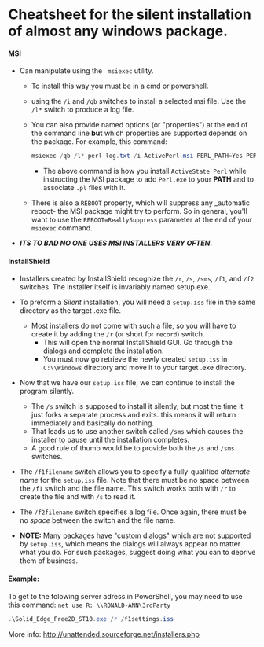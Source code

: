# Cheatsheet for the silent installation of almost any windows package.

#### MSI

- Can manipulate using the ` msiexec` utility. 
	- To install this way you must be in a cmd or powershell. 
	- using the `/i` and `/qb` switches to install a selected msi file. Use the `/l*` switch to produce a log file. 
	- You can also provide named options (or "properties") at the end of the command line **but** which properties are supported depends on the package. For example, this command:

		```PowerShell
		msiexec /qb /l* perl-log.txt /i ActivePerl.msi PERL_PATH=Yes PERL_EXT=Yes
		```
		- The above command is how you install `ActiveState Perl` while instructing the MSI package to add `Perl.exe` to your **PATH** and to associate `.pl` files with it.
	- There is also a `REBOOT` property, which will suppress any _automatic reboot- the MSI package might try to perform. So in general, you'll want to use the `REBOOT=ReallySuppress` parameter at the end of your `msiexec` command.
- **_ITS TO BAD NO ONE USES MSI INSTALLERS VERY OFTEN._**

#### InstallShield

- Installers created by InstallShield recognize the `/r`, `/s`, `/sms`, `/f1`, and `/f2` switches. The installer itself is invariably named setup.exe.

- To preform a _Silent_ installation, you will need a `setup.iss` file in the same directory as the target .exe file.
	- Most installers do not come with such a file, so you will have to create it by adding the `/r` (or short for `record`) switch.
		- This will open the normal InstallShield GUI. Go through the dialogs and complete the installation. 
		- You must now go retrieve the newly created `setup.iss` in `C:\\Windows` directory and move it to your target .exe directory.
- Now that we have our `setup.iss` file, we can continue to install the program silently.
	- The `/s` switch is supposed to install it silently, but most the time it just forks a separate process and exits. this means it will return immediately and basically do nothing.
	- That leads us to use another switch called `/sms` which causes the installer to pause until the installation completes. 
	- A good rule of thumb would be to provide both the `/s` and `/sms` switches. 
	
- The `/f1filename` switch allows you to specify a fully-qualified _alternate name_ for the `setup.iss` file. Note that there must be no space between the `/f1` switch and the file name. This switch works both with `/r` to create the file and with `/s` to read it.
- The `/f2filename` switch specifies a log file. Once again, there must be no _space_ between the switch and the file name.
- **NOTE:** Many packages have "custom dialogs" which are not supported by `setup.iss`, which means the dialogs will always appear no matter what you do. For such packages, suggest doing what you can to deprive them of business.

#### Example:
To get to the folowing server adress in PowerShell, you may need to use this command: `net use R: \\RONALD-ANN\3rdParty`

```PowerShell
.\Solid_Edge_Free2D_ST10.exe /r /f1settings.iss
```

More info: http://unattended.sourceforge.net/installers.php